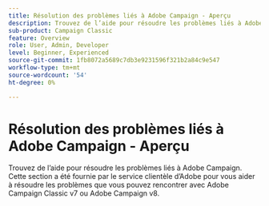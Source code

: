```yaml
---
title: Résolution des problèmes liés à Adobe Campaign - Aperçu
description: Trouvez de l’aide pour résoudre les problèmes liés à Adobe Campaign.
sub-product: Campaign Classic
feature: Overview
role: User, Admin, Developer
level: Beginner, Experienced
source-git-commit: 1fb8072a5689c7db3e9231596f321b2a84c9e547
workflow-type: tm+mt
source-wordcount: '54'
ht-degree: 0%

---
```



# Résolution des problèmes liés à Adobe Campaign - Aperçu

Trouvez de l’aide pour résoudre les problèmes liés à Adobe Campaign. Cette section a été fournie par le service clientèle d’Adobe pour vous aider à résoudre les problèmes que vous pouvez rencontrer avec Adobe Campaign Classic v7 ou Adobe Campaign v8.
